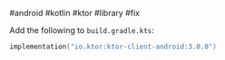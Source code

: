 #android #kotlin #ktor #library #fix 

Add the following to `build.gradle.kts`:

```kotlin
implementation("io.ktor:ktor-client-android:3.0.0")
```